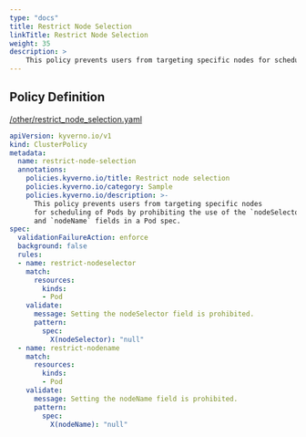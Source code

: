 ```yaml
---
type: "docs"
title: Restrict Node Selection
linkTitle: Restrict Node Selection
weight: 35
description: >
    This policy prevents users from targeting specific nodes for scheduling of Pods by prohibiting the use of the `nodeSelector` and `nodeName` fields in a Pod spec.     
---
```


## Policy Definition
<a href="https://github.com/kyverno/policies/raw/main//other/restrict_node_selection.yaml" target="-blank">/other/restrict_node_selection.yaml</a>

```yaml
apiVersion: kyverno.io/v1
kind: ClusterPolicy
metadata:
  name: restrict-node-selection
  annotations:
    policies.kyverno.io/title: Restrict node selection
    policies.kyverno.io/category: Sample
    policies.kyverno.io/description: >-
      This policy prevents users from targeting specific nodes
      for scheduling of Pods by prohibiting the use of the `nodeSelector`
      and `nodeName` fields in a Pod spec.     
spec:
  validationFailureAction: enforce
  background: false
  rules:
  - name: restrict-nodeselector
    match:
      resources:
        kinds:
        - Pod
    validate:
      message: Setting the nodeSelector field is prohibited.
      pattern:
        spec:
          X(nodeSelector): "null"
  - name: restrict-nodename
    match:
      resources:
        kinds:
        - Pod
    validate:
      message: Setting the nodeName field is prohibited.
      pattern:
        spec:
          X(nodeName): "null"
```
